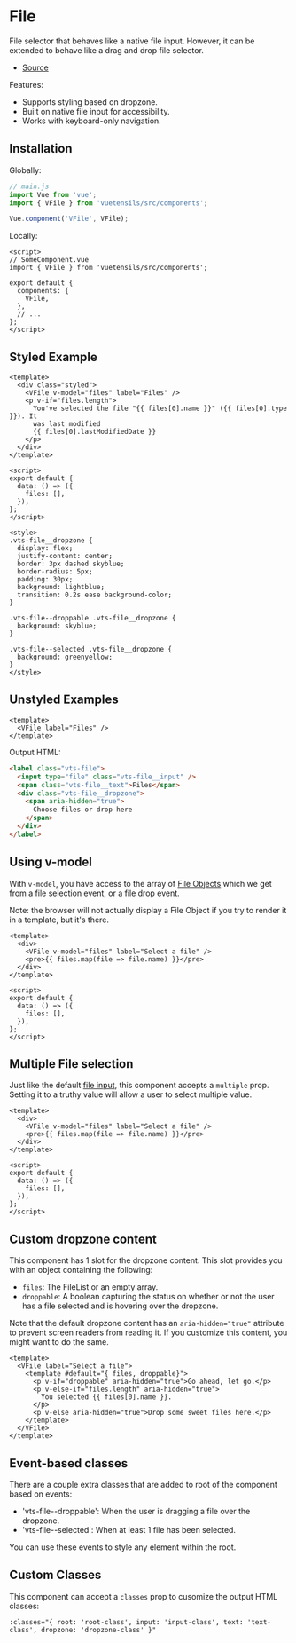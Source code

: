 # File

File selector that behaves like a native file input. However, it can be extended to behave like a drag and drop file selector.

- [Source](https://github.com/Stegosource/vuetensils/blob/master/src/components/VFile/VFile.vue)

Features:

- Supports styling based on dropzone.
- Built on native file input for accessibility.
- Works with keyboard-only navigation.

## Installation

Globally:

```js
// main.js
import Vue from 'vue';
import { VFile } from 'vuetensils/src/components';

Vue.component('VFile', VFile);
```

Locally:

```vue
<script>
// SomeComponent.vue
import { VFile } from 'vuetensils/src/components';

export default {
  components: {
    VFile,
  },
  // ...
};
</script>
```

## Styled Example

```vue live
<template>
  <div class="styled">
    <VFile v-model="files" label="Files" />
    <p v-if="files.length">
      You've selected the file "{{ files[0].name }}" ({{ files[0].type }}). It
      was last modified
      {{ files[0].lastModifiedDate }}
    </p>
  </div>
</template>

<script>
export default {
  data: () => ({
    files: [],
  }),
};
</script>

<style>
.vts-file__dropzone {
  display: flex;
  justify-content: center;
  border: 3px dashed skyblue;
  border-radius: 5px;
  padding: 30px;
  background: lightblue;
  transition: 0.2s ease background-color;
}

.vts-file--droppable .vts-file__dropzone {
  background: skyblue;
}

.vts-file--selected .vts-file__dropzone {
  background: greenyellow;
}
</style>
```

## Unstyled Examples

```vue live
<template>
  <VFile label="Files" />
</template>
```

Output HTML:

```html
<label class="vts-file">
  <input type="file" class="vts-file__input" />
  <span class="vts-file__text">Files</span>
  <div class="vts-file__dropzone">
    <span aria-hidden="true">
      Choose files or drop here
    </span>
  </div>
</label>
```

## Using v-model

With `v-model`, you have access to the array of [File Objects](https://developer.mozilla.org/en-US/docs/Web/API/File) which we get from a file selection event, or a file drop event.

Note: the browser will not actually display a File Object if you try to render it in a template, but it's there.

```vue live
<template>
  <div>
    <VFile v-model="files" label="Select a file" />
    <pre>{{ files.map(file => file.name) }}</pre>
  </div>
</template>

<script>
export default {
  data: () => ({
    files: [],
  }),
};
</script>
```

## Multiple File selection

Just like the default [file input](), this component accepts a `multiple` prop. Setting it to a truthy value will allow a user to select multiple value.

```vue live
<template>
  <div>
    <VFile v-model="files" label="Select a file" />
    <pre>{{ files.map(file => file.name) }}</pre>
  </div>
</template>

<script>
export default {
  data: () => ({
    files: [],
  }),
};
</script>
```

## Custom dropzone content

This component has 1 slot for the dropzone content. This slot provides you with an object containing the following:

- `files`: The FileList or an empty array.
- `droppable`: A boolean capturing the status on whether or not the user has a file selected and is hovering over the dropzone.

Note that the default dropzone content has an `aria-hidden="true"` attribute to prevent screen readers from reading it. If you customize this content, you might want to do the same.

```vue live
<template>
  <VFile label="Select a file">
    <template #default="{ files, droppable}">
      <p v-if="droppable" aria-hidden="true">Go ahead, let go.</p>
      <p v-else-if="files.length" aria-hidden="true">
        You selected {{ files[0].name }}.
      </p>
      <p v-else aria-hidden="true">Drop some sweet files here.</p>
    </template>
  </VFile>
</template>
```

## Event-based classes

There are a couple extra classes that are added to root of the component based on events:

- 'vts-file--droppable': When the user is dragging a file over the dropzone.
- 'vts-file--selected': When at least 1 file has been selected.

You can use these events to style any element within the root.

## Custom Classes

This component can accept a `classes` prop to cusomize the output HTML classes:

```
:classes="{ root: 'root-class', input: 'input-class', text: 'text-class', dropzone: 'dropzone-class' }"
```
